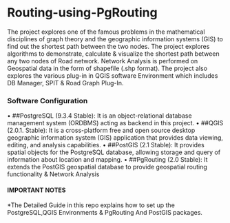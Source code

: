 Routing-using-PgRouting
=======================
The project explores one of the famous problems in the mathematical disciplines of graph theory and the geographic information systems (GIS) to find out the shortest path between the two nodes. The project explores algorithms to demonstrate, calculate & visualize the shortest path between any two nodes of Road network. Network Analysis is performed on Geospatial data in the form of shapefile (.shp format).
The project also explores the various plug-in in QGIS software Environment which includes DB Manager, SPIT & Road Graph Plug-In. 
### Software Configuration
       
•	##PostgreSQL (9.3.4 Stable): It is an object-relational database management system (ORDBMS) acting as backend in this                                        project.
•	##QGIS (2.0.1. Stable): It is a cross-platform free and open source desktop geographic information system (GIS) application that provides data viewing, editing, and analysis capabilities.
•	##PostGIS (2.1 Stable): It provides spatial objects for the PostgreSQL database, allowing storage and query of information about location and mapping.
•	##PgRouting (2.0 Stable): It extends the PostGIS  geospatial database to provide geospatial routing functionality & Network Analysis




#### IMPORTANT NOTES ####
*The Detailed Guide in this repo explains how to set up the PostgreSQL,QGIS Environments & PgRouting And PostGIS packages.
